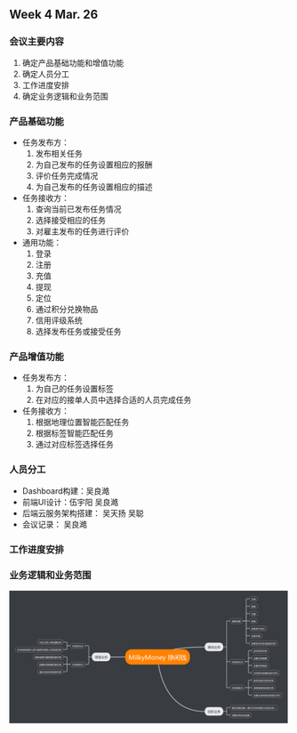 ## Week 4 Mar. 26

### 会议主要内容
1. 确定产品基础功能和增值功能
2. 确定人员分工
3. 工作进度安排
4. 确定业务逻辑和业务范围

### 产品基础功能
- 任务发布方：
    1. 发布相关任务
    2. 为自己发布的任务设置相应的报酬
    3. 评价任务完成情况
    4. 为自己发布的任务设置相应的描述
- 任务接收方：
    1. 查询当前已发布任务情况
    2. 选择接受相应的任务
    3. 对雇主发布的任务进行评价
 - 通用功能：
    1. 登录
    2. 注册
    3. 充值
    4. 提现
    5. 定位
    6. 通过积分兑换物品
    7. 信用评级系统
    8. 选择发布任务或接受任务

### 产品增值功能
- 任务发布方：
    1. 为自己的任务设置标签
    2. 在对应的接单人员中选择合适的人员完成任务
- 任务接收方：
    1. 根据地理位置智能匹配任务
    2. 根据标签智能匹配任务
    3. 通过对应标签选择任务

### 人员分工
- Dashboard构建：吴良澔
- 前端UI设计：伍宇阳 吴良澔
- 后端云服务架构搭建： 吴天扬 吴聪
- 会议记录： 吴良澔

### 工作进度安排

### 业务逻辑和业务范围
![业务逻辑图](https://github.com/milkymoney/Dashboard/blob/master/pic/MilkyMoney%20%E6%8C%A3%E9%97%B2%E9%92%B1.png "业务流程图")

